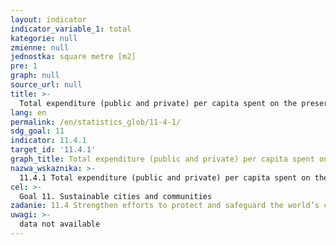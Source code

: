```yaml
---
layout: indicator
indicator_variable_1: total
kategorie: null
zmienne: null
jednostka: square metre [m2]
pre: 1
graph: null
source_url: null
title: >-
  Total expenditure (public and private) per capita spent on the preservation, protection and conservation of all cultural and natural heritage, by type of heritage (curtural, natural, mixed, World Heritag, Centre designation), level of government (national, regional, and local/municipal), type of expenditure (operating expenditure/investment) and type of privite funding (donations in kind, private non profite sector, sponsorship)
lang: en
permalink: /en/statistics_glob/11-4-1/
sdg_goal: 11
indicator: 11.4.1
target_id: '11.4.1'
graph_title: Total expenditure (public and private) per capita spent on the preservation, protection and conservation of all cultural and natural heritage, by type of heritage (curtural, natural, mixed, World Heritag, Centre designation), level of government (national, regional, and local/municipal), type of expenditure (operating expenditure/investment) and type of privite funding (donations in kind, private non profite sector, sponsorship)
nazwa_wskaznika: >-
  11.4.1 Total expenditure (public and private) per capita spent on the preservation, protection and conservation of all cultural and natural heritage, by type of heritage (curtural, natural, mixed, World Heritag, Centre designation), level of government (national, regional, and local/municipal), type of expenditure (operating expenditure/investment) and type of privite funding (donations in kind, private non profite sector, sponsorship)
cel: >-
  Goal 11. Sustainable cities and communities
zadanie: 11.4 Strengthen efforts to protect and safeguard the world’s cultural and natural heritage
uwagi: >-
  data not available
---
```


